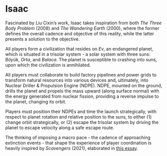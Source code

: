 # Isaac

Fascinated by Liu Cixin’s work, Isaac takes inspiration from both *The Three Body Problem* (2008) and *The Wandering Earth* (2000), where the former defines the overall cadence and objective of this reality, while the latter presents a solution to the objective.

All players form a civilization that resides on *Ev*, an endangered planet, which is situated in a trisolar system - a solar system with three suns: *Böyük*, *Orta*, and *Balaca*. The planet is susceptible to crashing into suns, upon which the civilization is annihilated.

All players must collaborate to build factory pipelines and power grids to transform natural resources into various devices and, ultimately, into Nuclear Driller & Propulsion Engine (NDPE). NDPE, mounted on the ground, drills the planet and propels the mass upward (along surface normal) with the energy generated from nuclear fission, providing a reverse impulse to the planet, changing its orbit.

Players must position their NDPEs and time the launch strategically, with respect to planet rotation and relative position to the suns, to either (1) change orbit strategically, or (2) escape the trisolar system by driving the planet to escape velocity along a safe escape route.

The thinking of imposing a macro pace - the cadence of approaching extinction events - that shape the experience of player coordination is heavily inspired by *Scavengers* (2021), elaborated in [this essay](https://www.guiltygyoza.xyz/2021/06/scavengers-immersive-theatre).